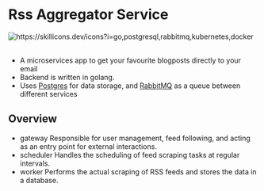 # Rss Aggregator Service

<img src="https://skillicons.dev/icons?i=go,postgresql,rabbitmq,kubernetes,docker" alt="https://skillicons.dev/icons?i=go,postgresql,rabbitmq,kubernetes,docker" /> 

</br>
</br>

- A microservices app to get your favourite blogposts directly to your email
- Backend is written in golang.
- Uses [Postgres](https://www.postgresql.org/) for data storage,
and [RabbitMQ](https://www.rabbitmq.com/) as a queue between different services

## Overview
- gateway 
    Responsible for user management, feed following, and acting as an entry point for external interactions.
- scheduler
    Handles the scheduling of feed scraping tasks at regular intervals.
- worker
    Performs the actual scraping of RSS feeds and stores the data in a database.
